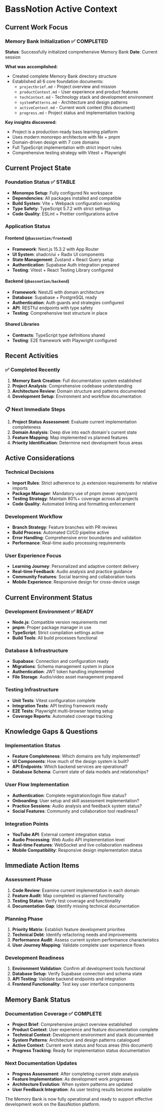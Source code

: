# BassNotion Active Context

## Current Work Focus

### **Memory Bank Initialization** ✅ **COMPLETED**

**Status**: Successfully initialized comprehensive Memory Bank
**Date**: Current session

**What was accomplished:**

- Created complete Memory Bank directory structure
- Established all 6 core foundation documents:
  - `projectbrief.md` - Project overview and mission
  - `productContext.md` - User experience and product features
  - `techContext.md` - Technology stack and development environment
  - `systemPatterns.md` - Architecture and design patterns
  - `activeContext.md` - Current work context (this document)
  - `progress.md` - Project status and implementation tracking

**Key insights discovered:**

- Project is a production-ready bass learning platform
- Uses modern monorepo architecture with Nx + pnpm
- Domain-driven design with 7 core domains
- Full TypeScript implementation with strict import rules
- Comprehensive testing strategy with Vitest + Playwright

## Current Project State

### **Foundation Status** ✅ **STABLE**

- **Monorepo Setup**: Fully configured Nx workspace
- **Dependencies**: All packages installed and compatible
- **Build System**: Vite + Webpack configuration working
- **Type Safety**: TypeScript 5.7.2 with strict settings
- **Code Quality**: ESLint + Prettier configurations active

### **Application Status**

#### **Frontend** (`@bassnotion/frontend`)

- **Framework**: Next.js 15.3.2 with App Router
- **UI System**: shadcn/ui + Radix UI components
- **State Management**: Zustand + React Query setup
- **Authentication**: Supabase Auth integration prepared
- **Testing**: Vitest + React Testing Library configured

#### **Backend** (`@bassnotion/backend`)

- **Framework**: NestJS with domain architecture
- **Database**: Supabase + PostgreSQL ready
- **Authentication**: Auth guards and strategies configured
- **API**: RESTful endpoints with type safety
- **Testing**: Comprehensive test structure in place

#### **Shared Libraries**

- **Contracts**: TypeScript type definitions shared
- **Testing**: E2E framework with Playwright configured

## Recent Activities

### **✅ Completed Recently**

1. **Memory Bank Creation**: Full documentation system established
2. **Project Analysis**: Comprehensive codebase understanding
3. **Architecture Review**: Domain structure and patterns documented
4. **Development Setup**: Environment and workflow documentation

### **📋 Next Immediate Steps**

1. **Project Status Assessment**: Evaluate current implementation completeness
2. **Domain Analysis**: Deep dive into each domain's current state
3. **Feature Mapping**: Map implemented vs planned features
4. **Priority Identification**: Determine next development focus areas

## Active Considerations

### **Technical Decisions**

- **Import Rules**: Strict adherence to .js extension requirements for relative imports
- **Package Manager**: Mandatory use of pnpm (never npm/yarn)
- **Testing Strategy**: Maintain 80%+ coverage across all projects
- **Code Quality**: Automated linting and formatting enforcement

### **Development Workflow**

- **Branch Strategy**: Feature branches with PR reviews
- **Build Process**: Automated CI/CD pipeline active
- **Error Handling**: Comprehensive error boundaries and validation
- **Performance**: Real-time audio processing requirements

### **User Experience Focus**

- **Learning Journey**: Personalized and adaptive content delivery
- **Real-time Feedback**: Audio analysis and practice guidance
- **Community Features**: Social learning and collaboration tools
- **Mobile Experience**: Responsive design for cross-device usage

## Current Environment Status

### **Development Environment** ✅ **READY**

- **Node.js**: Compatible version requirements met
- **pnpm**: Proper package manager in use
- **TypeScript**: Strict compilation settings active
- **Build Tools**: All build processes functional

### **Database & Infrastructure**

- **Supabase**: Connection and configuration ready
- **Migrations**: Schema management system in place
- **Authentication**: JWT token handling implemented
- **File Storage**: Audio/video asset management prepared

### **Testing Infrastructure**

- **Unit Tests**: Vitest configuration complete
- **Integration Tests**: API testing framework ready
- **E2E Tests**: Playwright multi-browser testing setup
- **Coverage Reports**: Automated coverage tracking

## Knowledge Gaps & Questions

### **Implementation Status**

- **Feature Completeness**: Which domains are fully implemented?
- **UI Components**: How much of the design system is built?
- **API Endpoints**: Which backend services are operational?
- **Database Schema**: Current state of data models and relationships?

### **User Flow Implementation**

- **Authentication**: Complete registration/login flow status?
- **Onboarding**: User setup and skill assessment implementation?
- **Practice Sessions**: Audio analysis and feedback system status?
- **Social Features**: Community and collaboration tool readiness?

### **Integration Points**

- **YouTube API**: External content integration status
- **Audio Processing**: Web Audio API implementation level
- **Real-time Features**: WebSocket and live collaboration readiness
- **Mobile Compatibility**: Responsive design implementation status

## Immediate Action Items

### **Assessment Phase**

1. **Code Review**: Examine current implementation in each domain
2. **Feature Audit**: Map completed vs planned functionality
3. **Testing Status**: Verify test coverage and functionality
4. **Documentation Gap**: Identify missing technical documentation

### **Planning Phase**

1. **Priority Matrix**: Establish feature development priorities
2. **Technical Debt**: Identify refactoring needs and improvements
3. **Performance Audit**: Assess current system performance characteristics
4. **User Journey Mapping**: Validate complete user experience flows

### **Development Readiness**

1. **Environment Validation**: Confirm all development tools functional
2. **Database Setup**: Verify Supabase connection and schema state
3. **API Testing**: Validate backend endpoints and integration
4. **Frontend Functionality**: Test key user interface components

## Memory Bank Status

### **Documentation Coverage** ✅ **COMPLETE**

- **Project Brief**: Comprehensive project overview established
- **Product Context**: User experience and feature documentation complete
- **Technical Context**: Development environment and stack documented
- **System Patterns**: Architecture and design patterns catalogued
- **Active Context**: Current work status and focus areas (this document)
- **Progress Tracking**: Ready for implementation status documentation

### **Next Documentation Updates**

- **Progress Assessment**: After completing current state analysis
- **Feature Implementation**: As development work progresses
- **Architecture Evolution**: When system patterns are updated
- **User Feedback Integration**: As user testing results become available

The Memory Bank is now fully operational and ready to support effective development work on the BassNotion platform.
